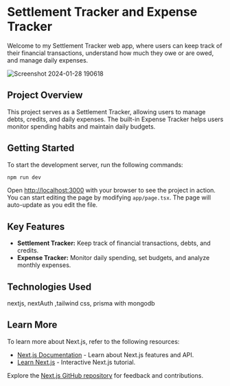 # Settlement Tracker and Expense Tracker

Welcome to my Settlement Tracker web app, where users can keep track of their financial transactions, understand how much they owe or are owed, and manage daily expenses.

![Screenshot 2024-01-28 190618](https://github.com/BhatNishanthGanesh/SettlementTracker/assets/102415498/734db9c4-d3ea-433f-a1f8-b4f12d4f008d)


## Project Overview

This project serves as a Settlement Tracker, allowing users to manage debts, credits, and daily expenses. The built-in Expense Tracker helps users monitor spending habits and maintain daily budgets.

## Getting Started

To start the development server, run the following commands:

```bash
npm run dev
```

Open [http://localhost:3000](http://localhost:3000) with your browser to see the project in action. You can start editing the page by modifying `app/page.tsx`. The page will auto-update as you edit the file.

## Key Features

- **Settlement Tracker:** Keep track of financial transactions, debts, and credits.
- **Expense Tracker:** Monitor daily spending, set budgets, and analyze monthly expenses.

## Technologies Used

nextjs, nextAuth ,tailwind css, prisma with mongodb

## Learn More

To learn more about Next.js, refer to the following resources:

- [Next.js Documentation](https://nextjs.org/docs) - Learn about Next.js features and API.
- [Learn Next.js](https://nextjs.org/learn) - Interactive Next.js tutorial.

Explore the [Next.js GitHub repository](https://github.com/vercel/next.js/) for feedback and contributions.

